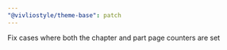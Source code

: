 ```yaml
---
"@vivliostyle/theme-base": patch
---
```


Fix cases where both the chapter and part page counters are set
